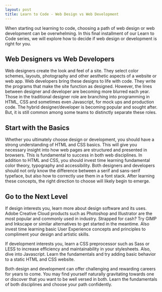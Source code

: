 ```yaml
---
layout: post
title: Learn to Code - Web Design vs Web Development
---
```


When starting out learning to code, choosing a path of web design or web development can be overwhelming. In this final installment of our Learn to Code series, we will explore how to decide if web design or development is right for you.

## Web Designers vs Web Developers

Web designers create the look and feel of a site. They select color schemes, layouts, photography and other aesthetic aspects of a website or web app. Web developers bring these designs to life with code. They write the programs that make the site function as designed. However, the lines between designer and developer are becoming more blurred each year. Those in the traditional designer role are branching into programming in HTML, CSS and sometimes even Javascript, for mock ups and production code. The hybrid designer/developer is becoming popular and sought after. But, it is still common among some teams to distinctly separate these roles.

## Start with the Basics

Whether you ultimately choose design or development, you should have a strong understanding of HTML and CSS basics. This will give you necessary insight into how web pages are structured and presented in browsers. This is fundamental to success in both web disciplines. In addition to HTML and CSS, you should invest time learning fundamental color theory, typography and accessibility. Both designers and developers should not only know the difference between a serif and sans-serif typeface, but also how to correctly use them in a font stack. After learning these concepts, the right direction to choose will likely begin to emerge.

## Go to the Next Level

If design interests you, learn more about design software and its uses. Adobe Creative Cloud products such as Photoshop and Illustrator are the most popular and commonly used in industry. Strapped for cash? Try GIMP and Inkscape or similar alternatives to get started in the meantime. Also invest time learning basic User Experience concepts and principles to compliment your design and artistic skills.

If development interests you, learn a CSS preprocessor such as Sass or LESS to increase efficiency and maintainability in your stylesheets. Also, dive into Javascript. Learn the fundamentals and try adding basic behavior to a static HTML and CSS website.

Both design and development can offer challenging and rewarding careers for years to come. You may find yourself naturally gravitating towards one or discover that you want to be well versed in both. Learn the fundamentals of both disciplines and choose your path confidently.